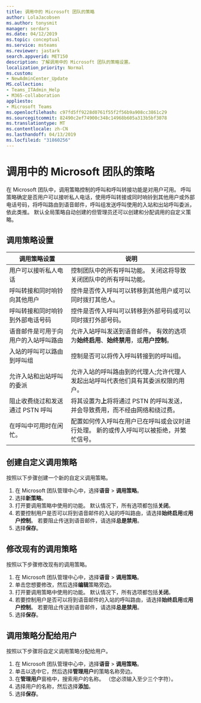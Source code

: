```yaml
---
title: 调用中的 Microsoft 团队的策略
author: LolaJacobsen
ms.author: tonysmit
manager: serdars
ms.date: 04/12/2019
ms.topic: conceptual
ms.service: msteams
ms.reviewer: jastark
search.appverid: MET150
description: 了解调用中的 Microsoft 团队的策略设置。
localization_priority: Normal
ms.custom:
- NewAdminCenter_Update
MS.collection:
- Teams_ITAdmin_Help
- M365-collaboration
appliesto:
- Microsoft Teams
ms.openlocfilehash: c97fd5ff9228d0761f55f2f56b9a908cc3861c29
ms.sourcegitcommit: 82490c2ef74900c348c14968b605a313b5bf3078
ms.translationtype: MT
ms.contentlocale: zh-CN
ms.lasthandoff: 04/13/2019
ms.locfileid: "31860256"
---
```

<a name="calling-policy-in-microsoft-teams"></a>调用中的 Microsoft 团队的策略
==========================================

在 Microsoft 团队中，调用策略控制的呼叫和呼叫转接功能是对用户可用。 呼叫策略确定是否用户可以接听私人电话，使用呼叫转接或同时响铃到其他用户或外部电话号码，将呼叫路由到语音邮件，呼叫组发送呼叫使用的入站和出站呼叫委派，依此类推。 默认全局策略自动创建的但管理员还可以创建和分配调用的自定义策略。

## <a name="calling-policy-settings"></a>调用策略设置

|调用策略设置 | 说明 |
|-----------------------|-------------|
|用户可以接听私人电话 | 控制团队中的所有呼叫功能。 关闭这将导致关闭团队中的所有呼叫功能。|
|呼叫转接和同时响铃向其他用户 | 控件是否传入呼叫可以转移到其他用户或可以同时拨打其他人。 |
|呼叫转接和同时响铃到外部电话号码 | 控件是否传入呼叫可以转移到外部号码或可以同时拨打外部号码。|
|语音邮件是可用于向用户的入站呼叫路由 | 允许入站呼叫发送到语音邮件。 有效的选项为**始终启用**、**始终禁用**，或**用户控制**。 |
|入站的呼叫可以路由到呼叫组 | 控制是否可以将传入呼叫转接到的呼叫组。  |
|允许入站和出站呼叫的委派 | 允许入站的呼叫路由到的代理人;允许代理人发起出站呼叫代表他们具有其委派权限的用户。 |
|阻止收费绕过和发送通过 PSTN 呼叫 | 将其设置为**上**将将通过 PSTN 的呼叫发送，并会导致费用，而不经由网络和绕过费。 |
|在呼叫中可用时在闲忙。| 配置如何传入呼叫在用户已在呼叫或会议时进行处理。 新的或传入呼叫可以被拒绝，并繁忙信号。 |

## <a name="create-a-custom-calling-policy"></a>创建自定义调用策略

按照以下步骤创建一个新的自定义调用策略。

1. 在 Microsoft 团队管理中心中，选择**语音** > **调用策略**。
2. 选择**新策略**。
3. 打开要调用策略中使用的功能。 默认情况下，所有选项都包括**关闭**。
4. 若要控制用户是否可以将到语音邮件的入站的呼叫路由，请选择**始终启用**或**用户控制**。 若要阻止传送到语音邮件，请选择**总是禁用**。
5. 选择**保存**。

## <a name="modify-an-existing-calling-policy"></a>修改现有的调用策略

按照以下步骤修改现有的调用策略。

1. 在 Microsoft 团队管理中心中，选择**语音** > **调用策略**。
2. 单击您想要修改，然后选择**编辑**策略旁边。
3. 打开要调用策略中使用的功能。 默认情况下，所有选项都包括**关闭**。
4. 若要控制用户是否可以将到语音邮件的入站的呼叫路由，请选择**始终启用**或**用户控制**。 若要阻止传送到语音邮件，请选择**总是禁用**。
5. 选择**保存**。

## <a name="assign-a-calling-policy-to-a-user"></a>调用策略分配给用户

按照以下步骤将自定义调用策略分配给用户。

1. 在 Microsoft 团队管理中心中，选择**语音** > **调用策略**。
2. 单击以选中它，然后选择**管理用户**的策略名称旁边。
3. 在**管理用户**窗格中，搜索用户的名称。 （您必须输入至少三个字符）。
4. 选择用户的名称，然后选择**添加**。
5. 选择**保存**。

